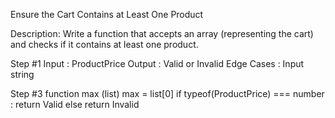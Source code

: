 Ensure the Cart Contains at Least One Product

Description: Write a function that accepts an array (representing the cart) and checks if it contains at least one product.

Step #1
Input : ProductPrice
Output : Valid or Invalid
Edge Cases : Input string

Step #3
function max (list)
    max = list[0]
        if typeof(ProductPrice) === number :
        return Valid
        else
        return Invalid
